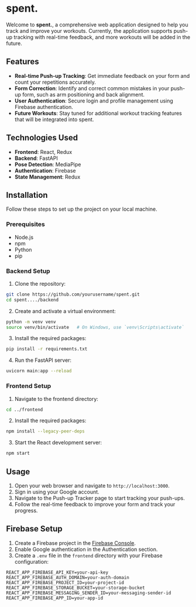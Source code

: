 # spent.

Welcome to **spent.**, a comprehensive web application designed to help you track and improve your workouts. Currently, the application supports push-up tracking with real-time feedback, and more workouts will be added in the future.

## Features

- **Real-time Push-up Tracking**: Get immediate feedback on your form and count your repetitions accurately.
- **Form Correction**: Identify and correct common mistakes in your push-up form, such as arm positioning and back alignment.
- **User Authentication**: Secure login and profile management using Firebase authentication.
- **Future Workouts**: Stay tuned for additional workout tracking features that will be integrated into spent.

## Technologies Used

- **Frontend**: React, Redux
- **Backend**: FastAPI
- **Pose Detection**: MediaPipe
- **Authentication**: Firebase
- **State Management**: Redux

## Installation

Follow these steps to set up the project on your local machine.

### Prerequisites

- Node.js
- npm
- Python
- pip

### Backend Setup

1. Clone the repository:

```sh
git clone https://github.com/yourusername/spent.git
cd spent..../backend
```

2. Create and activate a virtual environment:

```sh
python -m venv venv
source venv/bin/activate   # On Windows, use `venv\Scripts\activate`
```

3. Install the required packages:

```sh
pip install -r requirements.txt
```

4. Run the FastAPI server:

```sh
uvicorn main:app --reload
```

### Frontend Setup

1. Navigate to the frontend directory:

```sh
cd ../frontend
```

2. Install the required packages:

```sh
npm install --legacy-peer-deps
```

3. Start the React development server:

```sh
npm start
```

## Usage

1. Open your web browser and navigate to `http://localhost:3000`.
2. Sign in using your Google account.
3. Navigate to the Push-up Tracker page to start tracking your push-ups.
4. Follow the real-time feedback to improve your form and track your progress.

## Firebase Setup

1. Create a Firebase project in the [Firebase Console](https://console.firebase.google.com/).
2. Enable Google authentication in the Authentication section.
3. Create a `.env` file in the `frontend` directory with your Firebase configuration:

```env
REACT_APP_FIREBASE_API_KEY=your-api-key
REACT_APP_FIREBASE_AUTH_DOMAIN=your-auth-domain
REACT_APP_FIREBASE_PROJECT_ID=your-project-id
REACT_APP_FIREBASE_STORAGE_BUCKET=your-storage-bucket
REACT_APP_FIREBASE_MESSAGING_SENDER_ID=your-messaging-sender-id
REACT_APP_FIREBASE_APP_ID=your-app-id
```

